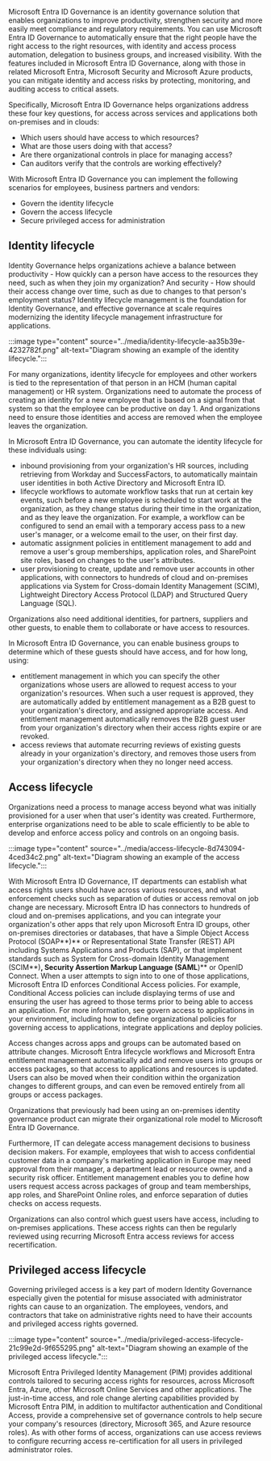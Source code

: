 Microsoft Entra ID Governance is an identity governance solution that enables organizations to improve productivity, strengthen security and more easily meet compliance and regulatory requirements. You can use Microsoft Entra ID Governance to automatically ensure that the right people have the right access to the right resources, with identity and access process automation, delegation to business groups, and increased visibility. With the features included in Microsoft Entra ID Governance, along with those in related Microsoft Entra, Microsoft Security and Microsoft Azure products, you can mitigate identity and access risks by protecting, monitoring, and auditing access to critical assets.

Specifically, Microsoft Entra ID Governance helps organizations address these four key questions, for access across services and applications both on-premises and in clouds:

 -  Which users should have access to which resources?<br>
 -  What are those users doing with that access?
 -  Are there organizational controls in place for managing access?
 -  Can auditors verify that the controls are working effectively?

With Microsoft Entra ID Governance you can implement the following scenarios for employees, business partners and vendors:

 -  Govern the identity lifecycle<br>
 -  Govern the access lifecycle
 -  Secure privileged access for administration

## Identity lifecycle

Identity Governance helps organizations achieve a balance between productivity - How quickly can a person have access to the resources they need, such as when they join my organization? And security - How should their access change over time, such as due to changes to that person's employment status? Identity lifecycle management is the foundation for Identity Governance, and effective governance at scale requires modernizing the identity lifecycle management infrastructure for applications.

:::image type="content" source="../media/identity-lifecycle-aa35b39e-4232782f.png" alt-text="Diagram showing an example of the identity lifecycle.":::


For many organizations, identity lifecycle for employees and other workers is tied to the representation of that person in an HCM (human capital management) or HR system. Organizations need to automate the process of creating an identity for a new employee that is based on a signal from that system so that the employee can be productive on day 1. And organizations need to ensure those identities and access are removed when the employee leaves the organization.

In Microsoft Entra ID Governance, you can automate the identity lifecycle for these individuals using:

 -  inbound provisioning from your organization's HR sources, including retrieving from Workday and SuccessFactors, to automatically maintain user identities in both Active Directory and Microsoft Entra ID.<br>
 -  lifecycle workflows to automate workflow tasks that run at certain key events, such before a new employee is scheduled to start work at the organization, as they change status during their time in the organization, and as they leave the organization. For example, a workflow can be configured to send an email with a temporary access pass to a new user's manager, or a welcome email to the user, on their first day.
 -  automatic assignment policies in entitlement management to add and remove a user's group memberships, application roles, and SharePoint site roles, based on changes to the user's attributes.
 -  user provisioning to create, update and remove user accounts in other applications, with connectors to hundreds of cloud and on-premises applications via System for Cross-domain Identity Management (SCIM), Lightweight Directory Access Protocol (LDAP) and Structured Query Language (SQL).

Organizations also need additional identities, for partners, suppliers and other guests, to enable them to collaborate or have access to resources.

In Microsoft Entra ID Governance, you can enable business groups to determine which of these guests should have access, and for how long, using:

 -  entitlement management in which you can specify the other organizations whose users are allowed to request access to your organization's resources. When such a user request is approved, they are automatically added by entitlement management as a B2B guest to your organization's directory, and assigned appropriate access. And entitlement management automatically removes the B2B guest user from your organization's directory when their access rights expire or are revoked.<br>
 -  access reviews that automate recurring reviews of existing guests already in your organization's directory, and removes those users from your organization's directory when they no longer need access.

## Access lifecycle

Organizations need a process to manage access beyond what was initially provisioned for a user when that user's identity was created. Furthermore, enterprise organizations need to be able to scale efficiently to be able to develop and enforce access policy and controls on an ongoing basis.

:::image type="content" source="../media/access-lifecycle-8d743094-4ced34c2.png" alt-text="Diagram showing an example of the access lifecycle.":::


With Microsoft Entra ID Governance, IT departments can establish what access rights users should have across various resources, and what enforcement checks such as separation of duties or access removal on job change are necessary. Microsoft Entra ID has connectors to hundreds of cloud and on-premises applications, and you can integrate your organization's other apps that rely upon Microsoft Entra ID groups, other on-premises directories or databases, that have a Simple Object Access Protocol (SOAP\*\*)\*\* or Representational State Transfer (REST) API including Systems Applications and Products (SAP), or that implement standards such as System for Cross-domain Identity Management (SCIM\*\*)**, Security Assertion Markup Language (SAML**)\*\* or OpenID Connect. When a user attempts to sign into to one of those applications, Microsoft Entra ID enforces Conditional Access policies. For example, Conditional Access policies can include displaying terms of use and ensuring the user has agreed to those terms prior to being able to access an application. For more information, see govern access to applications in your environment, including how to define organizational policies for governing access to applications, integrate applications and deploy policies.

Access changes across apps and groups can be automated based on attribute changes. Microsoft Entra lifecycle workflows and Microsoft Entra entitlement management automatically add and remove users into groups or access packages, so that access to applications and resources is updated. Users can also be moved when their condition within the organization changes to different groups, and can even be removed entirely from all groups or access packages.

Organizations that previously had been using an on-premises identity governance product can migrate their organizational role model to Microsoft Entra ID Governance.

Furthermore, IT can delegate access management decisions to business decision makers. For example, employees that wish to access confidential customer data in a company's marketing application in Europe may need approval from their manager, a department lead or resource owner, and a security risk officer. Entitlement management enables you to define how users request access across packages of group and team memberships, app roles, and SharePoint Online roles, and enforce separation of duties checks on access requests.

Organizations can also control which guest users have access, including to on-premises applications. These access rights can then be regularly reviewed using recurring Microsoft Entra access reviews for access recertification.

## Privileged access lifecycle

Governing privileged access is a key part of modern Identity Governance especially given the potential for misuse associated with administrator rights can cause to an organization. The employees, vendors, and contractors that take on administrative rights need to have their accounts and privileged access rights governed.

:::image type="content" source="../media/privileged-access-lifecycle-21c99e2d-9f655295.png" alt-text="Diagram showing an example of the privileged access lifecycle.":::


Microsoft Entra Privileged Identity Management (PIM) provides additional controls tailored to securing access rights for resources, across Microsoft Entra, Azure, other Microsoft Online Services and other applications. The just-in-time access, and role change alerting capabilities provided by Microsoft Entra PIM, in addition to multifactor authentication and Conditional Access, provide a comprehensive set of governance controls to help secure your company's resources (directory, Microsoft 365, and Azure resource roles). As with other forms of access, organizations can use access reviews to configure recurring access re-certification for all users in privileged administrator roles.
